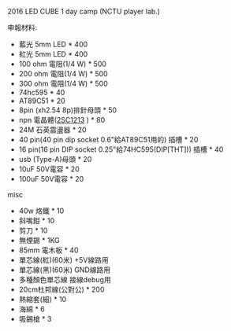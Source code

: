2016 LED CUBE 1 day camp (NCTU player lab.)

申報材料:
- 藍光 5mm LED     * 400
- 紅光 5mm LED     * 400
- 100 ohm 電阻(1/4 W)     * 500
- 200 ohm 電阻(1/4 W)     * 500
- 300 ohm 電阻(1/4 W)     * 500
- 74hc595          * 40
- AT89C51          * 20
- 8pin (xh2.54 8p)排針母頭    * 50  
- npn 電晶體([2SC1213](http://lib.chipdip.ru/249/doc000249939.pdf) ) * 80
- 24M 石英震盪器   * 20
- 40 pin(40 pin dip socket 0.6"給AT89C51用的) 插槽      * 20
- 16 pin(16 pin DIP socket 0.25"給74HC595(DIP[THT])) 插槽      * 40
- usb (Type-A)母頭          * 20
- 10uF 50V電容            * 20
- 100uF 50V電容           * 20

misc
- 40w 烙鐵            * 10 
- 斜嘴鉗              * 10
- 剪刀                * 10
- 無煙錫              * 1KG
- 85mm 電木板         * 40
- 單芯線(紅)(60米)    +5V線路用  
- 單芯線(黑)(60米)    GND線路用
- 多種顏色單芯線      接線debug用
- 20cm杜邦線(公對公)  * 200   
- 熱縮套(細)          * 10
- 海綿                * 6
- 吸錫槍              * 3

